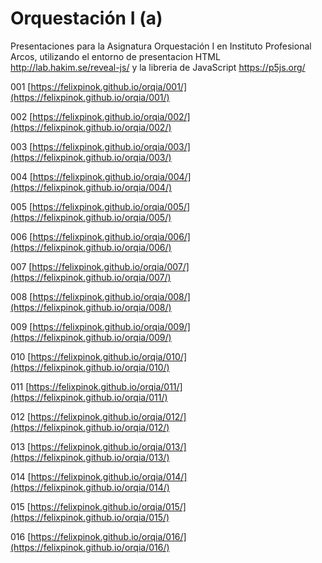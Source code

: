 # Orquestación I (a)
Presentaciones para la Asignatura Orquestación I en Instituto Profesional Arcos, utilizando el entorno de presentacion HTML http://lab.hakim.se/reveal-js/ y la libreria de JavaScript https://p5js.org/

001 [https://felixpinok.github.io/orqia/001/](https://felixpinok.github.io/orqia/001/)

002 [https://felixpinok.github.io/orqia/002/](https://felixpinok.github.io/orqia/002/)

003 [https://felixpinok.github.io/orqia/003/](https://felixpinok.github.io/orqia/003/)

004 [https://felixpinok.github.io/orqia/004/](https://felixpinok.github.io/orqia/004/)

005 [https://felixpinok.github.io/orqia/005/](https://felixpinok.github.io/orqia/005/)

006 [https://felixpinok.github.io/orqia/006/](https://felixpinok.github.io/orqia/006/)

007 [https://felixpinok.github.io/orqia/007/](https://felixpinok.github.io/orqia/007/)

008 [https://felixpinok.github.io/orqia/008/](https://felixpinok.github.io/orqia/008/)

009 [https://felixpinok.github.io/orqia/009/](https://felixpinok.github.io/orqia/009/)

010 [https://felixpinok.github.io/orqia/010/](https://felixpinok.github.io/orqia/010/)

011 [https://felixpinok.github.io/orqia/011/](https://felixpinok.github.io/orqia/011/)

012 [https://felixpinok.github.io/orqia/012/](https://felixpinok.github.io/orqia/012/)

013 [https://felixpinok.github.io/orqia/013/](https://felixpinok.github.io/orqia/013/)

014 [https://felixpinok.github.io/orqia/014/](https://felixpinok.github.io/orqia/014/)

015 [https://felixpinok.github.io/orqia/015/](https://felixpinok.github.io/orqia/015/)

016 [https://felixpinok.github.io/orqia/016/](https://felixpinok.github.io/orqia/016/)
